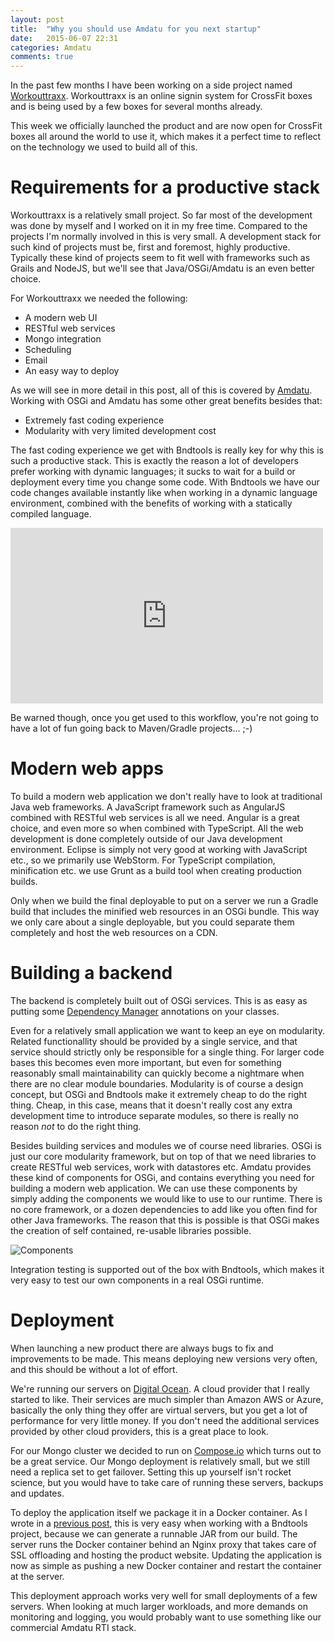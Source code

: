 ```yaml
---
layout: post
title:  "Why you should use Amdatu for you next startup"
date:   2015-06-07 22:31
categories: Amdatu
comments: true
---
```


In the past few months I have been working on a side project named [Workouttraxx](https://workouttraxx.com). Workouttraxx is an online signin system for CrossFit boxes and is being used by a few boxes for several months already.

This week we officially launched the product and are now open for CrossFit boxes all around the world to use it, which makes it a perfect time to reflect on the technology we used to build all of this.

Requirements for a productive stack
==

Workouttraxx is a relatively small project. So far most of the development was done by myself and I worked on it in my free time. Compared to the projects I'm normally involved in this is very small. A development stack for such kind of projects must be, first and foremost, highly productive. Typically these kind of projects seem to fit well with frameworks such as Grails and NodeJS, but we'll see that Java/OSGi/Amdatu is an even better choice.

For Workouttraxx we needed the following:

* A modern web UI
* RESTful web services
* Mongo integration
* Scheduling
* Email
* An easy way to deploy

As we will see in more detail in this post, all of this is covered by [Amdatu](http://amdatu.org). Working with OSGi and Amdatu has some other great benefits besides that:

* Extremely fast coding experience
* Modularity with very limited development cost

The fast coding experience we get with Bndtools is really key for why this is such a productive stack. This is exactly the reason a lot of developers prefer working with dynamic languages; it sucks to wait for a build or deployment every time you change some code. With Bndtools we have our code changes available instantly like when working in a dynamic language environment, combined with the benefits of working with a statically compiled language.

<iframe src="https://player.vimeo.com/video/83374139" width="500" height="281" frameborder="0" webkitallowfullscreen mozallowfullscreen allowfullscreen></iframe>

Be warned though, once you get used to this workflow, you're not going to have a lot of fun going back to Maven/Gradle projects... ;-)

Modern web apps
==

To build a modern web application we don't really have to look at traditional Java web frameworks. A JavaScript framework such as AngularJS combined with RESTful web services is all we need. Angular is a great choice, and even more so when combined with TypeScript. All the web development is done completely outside of our Java development environment. Eclipse is simply not very good at working with JavaScript etc., so we primarily use WebStorm. For TypeScript compilation, minification etc. we use Grunt as a build tool when creating production builds. 

Only when we build the final deployable to put on a server we run a Gradle build that includes the minified web resources in an OSGi bundle. This way we only care about a single deployable, but you could separate them completely and host the web resources on a CDN.

Building a backend
== 

The backend is completely built out of OSGi services. This is as easy as putting some [Dependency Manager](http://felix.apache.org/documentation/subprojects/apache-felix-dependency-manager/tutorials/working-with-annotations.html) annotations on your classes.

Even for a relatively small application we want to keep an eye on modularity. Related functionallity should be provided by a single service, and that service should strictly only be responsible for a single thing. For larger code bases this becomes even more important, but even for something reasonably small maintainability can quickly become a nightmare when there are no clear module boundaries. Modularity is of course a design concept, but OSGi and Bndtools make it extremely cheap to do the right thing. Cheap, in this case, means that it doesn't really cost any extra development time to introduce separate modules, so there is really no reason _not_ to do the right thing.

Besides building services and modules we of course need libraries. OSGi is just our core modularity framework, but on top of that we need libraries to create RESTful web services, work with datastores etc. Amdatu provides these kind of components for OSGi, and contains everything you need for building a modern web application.
We can use these components by simply adding the components we would like to use to our runtime. There is no core framework, or a dozen dependencies to add like you often find for other Java frameworks. The reason that this is possible is that OSGi makes the creation of self contained, re-usable libraries possible. 

![Components](../../images/posts/components.jpg)


Integration testing is supported out of the box with Bndtools, which makes it very easy to test our own components in a real OSGi runtime. 

Deployment
==

When launching a new product there are always bugs to fix and improvements to be made. This means deploying new versions very often, and this should be without a lot of effort.

We're running our servers on [Digital Ocean](http://digitalocean.com). A cloud provider that I really started to like. Their services are much simpler than Amazon AWS or Azure, basically the only thing they offer are virtual servers, but you get a lot of performance for very little money. If you don't need the additional services provided by other cloud providers, this is a great place to look.

For our Mongo cluster we decided to run on [Compose.io](http://compose.io) which turns out to be a great service. Our Mongo deployment is relatively small, but we still need a replica set to get failover. Setting this up yourself isn't rocket science, but you would have to take care of running these servers, backups and updates. 

To deploy the application itself we package it in a Docker container. As I wrote in a [previous post](http://paulbakker.io/docker/docker-osgi/), this is very easy when working with a Bndtools project, because we can generate a runnable JAR from our build. The server runs the Docker container behind an Nginx proxy that takes care of SSL offloading and hosting the product website. Updating the application is now as simple as pushing a new Docker container and restart the container at the server. 

This deployment approach works very well for small deployments of a few servers. When looking at much larger workloads, and more demands on monitoring and logging, you would probably want to use something like our commercial Amdatu RTI stack.

